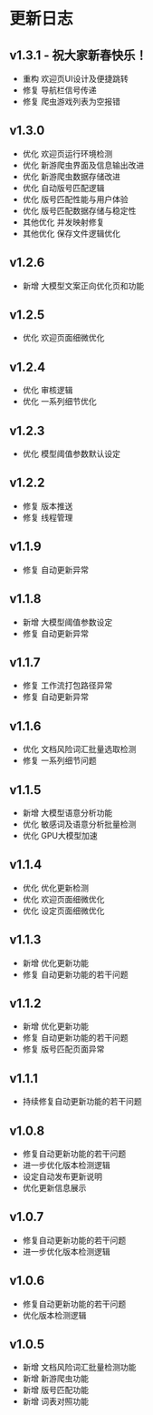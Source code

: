 # 更新日志
## v1.3.1 - 祝大家新春快乐！

- 重构 欢迎页UI设计及便捷跳转
- 修复 导航栏信号传递
- 修复 爬虫游戏列表为空报错

## v1.3.0

- 优化 欢迎页运行环境检测
- 优化 新游爬虫界面及信息输出改进
- 优化 新游爬虫数据存储改进
- 优化 自动版号匹配逻辑
- 优化 版号匹配性能与用户体验
- 优化 版号匹配数据存储与稳定性
- 其他优化 并发映射修复
- 其他优化 保存文件逻辑优化

## v1.2.6

- 新增 大模型文案正向优化页和功能

## v1.2.5

- 优化 欢迎页面细微优化

## v1.2.4

- 优化 审核逻辑
- 优化 一系列细节优化

## v1.2.3

- 优化 模型阈值参数默认设定

## v1.2.2

- 修复 版本推送
- 修复 线程管理

## v1.1.9

- 修复 自动更新异常

## v1.1.8

- 新增 大模型阈值参数设定
- 修复 自动更新异常

## v1.1.7

- 修复 工作流打包路径异常
- 修复 自动更新异常

## v1.1.6

- 优化 文档风险词汇批量选取检测
- 修复 一系列细节问题

## v1.1.5

- 新增 大模型语意分析功能
- 优化 敏感词及语意分析批量检测
- 优化 GPU大模型加速

## v1.1.4

- 优化 优化更新检测
- 优化 欢迎页面细微优化
- 优化 设定页面细微优化

## v1.1.3

- 新增 优化更新功能
- 修复 自动更新功能的若干问题

## v1.1.2

- 新增 优化更新功能
- 修复 自动更新功能的若干问题
- 修复 版号匹配页面异常

## v1.1.1

- 持续修复自动更新功能的若干问题

## v1.0.8

- 修复自动更新功能的若干问题
- 进一步优化版本检测逻辑
- 设定自动发布更新说明
- 优化更新信息展示

## v1.0.7

- 修复自动更新功能的若干问题
- 进一步优化版本检测逻辑

## v1.0.6

- 修复自动更新功能的若干问题
- 优化版本检测逻辑

## v1.0.5

- 新增 文档风险词汇批量检测功能
- 新增 新游爬虫功能
- 新增 版号匹配功能
- 新增 词表对照功能